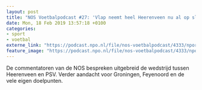 ```yaml
---
layout: post
title: "NOS Voetbalpodcast #27: 'Vlap neemt heel Heerenveen nu al op sleeptouw'"
date: Mon, 18 Feb 2019 13:57:18 +0100
categories: 
- sport 
- voetbal 
externe_link: "https://podcast.npo.nl/file/nos-voetbalpodcast/4333/nporadio1_nos-voetbalpodcast_20190218_nos-voetbalpodcast-27-vlap-neemt-heel-heerenveen-nu-al-op-sleeptouw_S7GU3P.mp3"
feature_image: "https://podcast.npo.nl/file/nos-voetbalpodcast/4333/nporadio1_nos-voetbalpodcast_20190218_nos-voetbalpodcast-27-vlap-neemt-heel-heerenveen-nu-al-op-sleeptouw_S7GU3P.mp3"
---
```


De commentatoren van de NOS bespreken uitgebreid de wedstrijd tussen Heerenveen en PSV. Verder aandacht voor Groningen, Feyenoord en de vele eigen doelpunten.
